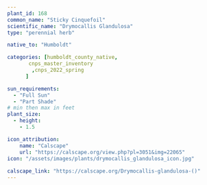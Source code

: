 ```yaml
---
plant_id: 168 
common_name: "Sticky Cinquefoil"
scientific_name: "Drymocallis Glandulosa"
type: "perennial herb"

native_to: "Humboldt"

categories: [humboldt_county_native,
       cnps_master_inventory
        ,cnps_2022_spring
      ]

sun_requirements:
  - "Full Sun"
  - "Part Shade"
# min then max in feet
plant_size:
  - height: 
    - 1.5 

icon_attribution: 
    name: "Calscape"
    url: "https://calscape.org/view.php?pl=3051&img=22065"
icon: "/assets/images/plants/drymocallis_glandulosa_icon.jpg"
 
calscape_link: "https://calscape.org/Drymocallis-glandulosa-()"
---
```








